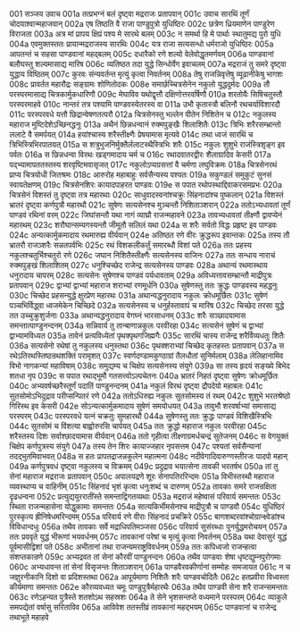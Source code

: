001	सञ्जय उवाच
001a	तत्प्रभग्नं बलं दृष्ट्वा मद्रराजः प्रतापवान्
001c	उवाच सारथिं तूर्णं चोदयाश्वान्महाजवान्
002a	एष तिष्ठति वै राजा पाण्डुपुत्रो युधिष्ठिरः
002c	छत्रेण ध्रियमाणेन पाण्डुरेण विराजता
003a	अत्र मां प्रापय क्षिप्रं पश्य मे सारथे बलम्
003c	न समर्था हि मे पार्थाः स्थातुमद्य पुरो युधि
004a	एवमुक्तस्ततः प्रायान्मद्रराजस्य सारथिः
004c	यत्र राजा सत्यसन्धो धर्मराजो युधिष्ठिरः
005a	आपतन्तं च सहसा पाण्डवानां महद्बलम्
005c	दधारैको रणे शल्यो वेलेवोद्धृतमर्णवम्
006a	पाण्डवानां बलौघस्तु शल्यमासाद्य मारिष
006c	व्यतिष्ठत तदा युद्धे सिन्धोर्वेग इवाचलम्
007a	मद्रराजं तु समरे दृष्ट्वा युद्धाय विष्ठितम्
007c	कुरवः संन्यवर्तन्त मृत्युं कृत्वा निवर्तनम्
008a	तेषु राजन्निवृत्तेषु व्यूढानीकेषु भागशः
008c	प्रावर्तत महारौद्रः सङ्ग्रामः शोणितोदकः
008e	समार्छच्चित्रसेनेन नकुलो युद्धदुर्मदः
009a	तौ परस्परमासाद्य चित्रकार्मुकधारिणौ
009c	मेघाविव यथोद्वृत्तौ दक्षिणोत्तरवर्षिणौ
010a	शरतोयैः सिषिचतुस्तौ परस्परमाहवे
010c	नान्तरं तत्र पश्यामि पाण्डवस्येतरस्य वा
011a	उभौ कृतास्त्रौ बलिनौ रथचर्याविशारदौ
011c	परस्परवधे यत्तौ छिद्रान्वेषणतत्परौ
012a	चित्रसेनस्तु भल्लेन पीतेन निशितेन च
012c	नकुलस्य महाराज मुष्टिदेशेऽच्छिनद्धनुः
013a	अथैनं छिन्नधन्वानं रुक्मपुङ्खैः शिलाशितैः
013c	त्रिभिः शरैरसम्भ्रान्तो ललाटे वै समर्पयत्
014a	हयांश्चास्य शरैस्तीक्ष्णैः प्रेषयामास मृत्यवे
014c	तथा ध्वजं सारथिं च त्रिभिस्त्रिभिरपातयत्
015a	स शत्रुभुजनिर्मुक्तैर्ललाटस्थैस्त्रिभिः शरैः
015c	नकुलः शुशुभे राजंस्त्रिशृङ्ग इव पर्वतः
016a	स छिन्नधन्वा विरथः खड्गमादाय चर्म च
016c	रथादवातरद्वीरः शैलाग्रादिव केसरी
017a	पद्भ्यामापततस्तस्य शरवृष्टिमवासृजत्
017c	नकुलोऽप्यग्रसत्तां वै चर्मणा लघुविक्रमः
018a	चित्रसेनरथं प्राप्य चित्रयोधी जितश्रमः
018c	आरुरोह महाबाहुः सर्वसैन्यस्य पश्यतः
019a	सकुण्डलं समुकुटं सुनसं स्वायतेक्षणम्
019c	चित्रसेनशिरः कायादपाहरत पाण्डवः
019e	स पपात रथोपस्थाद्दिवाकरसमप्रभः
020a	चित्रसेनं विशस्तं तु दृष्ट्वा तत्र महारथाः
020c	साधुवादस्वनांश्चक्रुः सिंहनादांश्च पुष्कलान्
021a	विशस्तं भ्रातरं दृष्ट्वा कर्णपुत्रौ महारथौ
021c	सुषेणः सत्यसेनश्च मुञ्चन्तौ निशिताञ्शरान्
022a	ततोऽभ्यधावतां तूर्णं पाण्डवं रथिनां वरम्
022c	जिघांसन्तौ यथा नागं व्याघ्रौ राजन्महावने
023a	तावभ्यधावतां तीक्ष्णौ द्वावप्येनं महारथम्
023c	शरौघान्सम्यगस्यन्तौ जीमूतौ सलिलं यथा
024a	स शरैः सर्वतो विद्धः प्रहृष्ट इव पाण्डवः
024c	अन्यत्कार्मुकमादाय रथमारुह्य वीर्यवान्
024e	अतिष्ठत रणे वीरः क्रुद्धरूप इवान्तकः
025a	तस्य तौ भ्रातरौ राजञ्शरैः सन्नतपर्वभिः
025c	रथं विशकलीकर्तुं समारब्धौ विशां पते
026a	ततः प्रहस्य नकुलश्चतुर्भिश्चतुरो रणे
026c	जघान निशितैस्तीक्ष्णैः सत्यसेनस्य वाजिनः
027a	ततः सन्धाय नाराचं रुक्मपुङ्खं शिलाशितम्
027c	धनुश्चिच्छेद राजेन्द्र सत्यसेनस्य पाण्डवः
028a	अथान्यं रथमास्थाय धनुरादाय चापरम्
028c	सत्यसेनः सुषेणश्च पाण्डवं पर्यधावताम्
029a	अविध्यत्तावसम्भ्रान्तौ माद्रीपुत्रः प्रतापवान्
029c	द्वाभ्यां द्वाभ्यां महाराज शराभ्यां रणमूर्धनि
030a	सुषेणस्तु ततः क्रुद्धः पाण्डवस्य महद्धनुः
030c	चिच्छेद प्रहसन्युद्धे क्षुरप्रेण महारथः
031a	अथान्यद्धनुरादाय नकुलः क्रोधमूर्छितः
031c	सुषेणं पञ्चभिर्विद्ध्वा ध्वजमेकेन चिच्छिदे
032a	सत्यसेनस्य च धनुर्हस्तावापं च मारिष
032c	चिच्छेद तरसा युद्धे तत उच्चुक्रुशुर्जनाः
033a	अथान्यद्धनुरादाय वेगघ्नं भारसाधनम्
033c	शरैः सञ्छादयामास समन्तात्पाण्डुनन्दनम्
034a	सन्निवार्य तु तान्बाणान्नकुलः परवीरहा
034c	सत्यसेनं सुषेणं च द्वाभ्यां द्वाभ्यामविध्यत
035a	तावेनं प्रत्यविध्येतां पृथक्पृथगजिह्मगैः
035c	सारथिं चास्य राजेन्द्र शरैर्विव्यधतुः शितैः
036a	सत्यसेनो रथेषां तु नकुलस्य धनुस्तथा
036c	पृथक्शराभ्यां चिच्छेद कृतहस्तः प्रतापवान्
037a	स रथेऽतिरथस्तिष्ठन्रथशक्तिं परामृशत्
037c	स्वर्णदण्डामकुण्ठाग्रां तैलधौतां सुनिर्मलाम्
038a	लेलिहानामिव विभो नागकन्यां महाविषाम्
038c	समुद्यम्य च चिक्षेप सत्यसेनस्य संयुगे
039a	सा तस्य हृदयं सङ्ख्ये बिभेद शतधा नृप
039c	स पपात रथाद्भूमौ गतसत्त्वोऽल्पचेतनः
040a	भ्रातरं निहतं दृष्ट्वा सुषेणः क्रोधमूर्छितः
040c	अभ्यवर्षच्छरैस्तूर्णं पदातिं पाण्डुनन्दनम्
041a	नकुलं विरथं दृष्ट्वा द्रौपदेयो महाबलः
041c	सुतसोमोऽभिदुद्राव परीप्सन्पितरं रणे
042a	ततोऽधिरुह्य नकुलः सुतसोमस्य तं रथम्
042c	शुशुभे भरतश्रेष्ठो गिरिस्थ इव केसरी
042e	सोऽन्यत्कार्मुकमादाय सुषेणं समयोधयत्
043a	तावुभौ शरवर्षाभ्यां समासाद्य परस्परम्
043c	परस्परवधे यत्नं चक्रतुः सुमहारथौ
044a	सुषेणस्तु ततः क्रुद्धः पाण्डवं विशिखैस्त्रिभिः
044c	सुतसोमं च विंशत्या बाह्वोरुरसि चार्पयत्
045a	ततः क्रुद्धो महाराज नकुलः परवीरहा
045c	शरैस्तस्य दिशः सर्वाश्छादयामास वीर्यवान्
046a	ततो गृहीत्वा तीक्ष्णाग्रमर्धचन्द्रं सुतेजनम्
046c	स वेगयुक्तं चिक्षेप कर्णपुत्रस्य संयुगे
047a	तस्य तेन शिरः कायाज्जहार नृपसत्तम
047c	पश्यतां सर्वसैन्यानां तदद्भुतमिवाभवत्
048a	स हतः प्रापतद्राजन्नकुलेन महात्मना
048c	नदीवेगादिवारुग्णस्तीरजः पादपो महान्
049a	कर्णपुत्रवधं दृष्ट्वा नकुलस्य च विक्रमम्
049c	प्रदुद्राव भयात्सेना तावकी भरतर्षभ
050a	तां तु सेनां महाराज मद्रराजः प्रतापवान्
050c	अपालयद्रणे शूरः सेनापतिररिन्दमः
051a	विभीस्तस्थौ महाराज व्यवस्थाप्य च वाहिनीम्
051c	सिंहनादं भृशं कृत्वा धनुःशब्दं च दारुणम्
052a	तावकाः समरे राजन्रक्षिता दृढधन्वना
052c	प्रत्युद्ययुररातींस्ते समन्ताद्विगतव्यथाः
053a	मद्रराजं महेष्वासं परिवार्य समन्ततः
053c	स्थिता राजन्महासेना योद्धुकामाः समन्ततः
054a	सात्यकिर्भीमसेनश्च माद्रीपुत्रौ च पाण्डवौ
054c	युधिष्ठिरं पुरस्कृत्य ह्रीनिषेधमरिन्दमम्
055a	परिवार्य रणे वीराः सिंहनादं प्रचक्रिरे
055c	बाणशब्दरवांश्चोग्रान्क्ष्वेडांश्च विविधान्दधुः
056a	तथैव तावकाः सर्वे मद्राधिपतिमञ्जसा
056c	परिवार्य सुसंरब्धाः पुनर्युद्धमरोचयन्
057a	ततः प्रववृते युद्धं भीरूणां भयवर्धनम्
057c	तावकानां परेषां च मृत्युं कृत्वा निवर्तनम्
058a	यथा देवासुरं युद्धं पूर्वमासीद्विशां पते
058c	अभीतानां तथा राजन्यमराष्ट्रविवर्धनम्
059a	ततः कपिध्वजो राजन्हत्वा संशप्तकान्रणे
059c	अभ्यद्रवत तां सेनां कौरवीं पाण्डुनन्दनः
060a	तथैव पाण्डवाः शेषा धृष्टद्युम्नपुरोगमाः
060c	अभ्यधावन्त तां सेनां विसृजन्तः शिताञ्शरान्
061a	पाण्डवैरवकीर्णानां सम्मोहः समजायत
061c	न च जज्ञुरनीकानि दिशो वा प्रदिशस्तथा
062a	आपूर्यमाणा निशितैः शरैः पाण्डवचोदितैः
062c	हतप्रवीरा विध्वस्ता कीर्यमाणा समन्ततः
062e	कौरव्यवध्यत चमूः पाण्डुपुत्रैर्महारथैः
063a	तथैव पाण्डवी सेना शरै राजन्समन्ततः
063c	रणेऽहन्यत पुत्रैस्ते शतशोऽथ सहस्रशः
064a	ते सेने भृशसन्तप्ते वध्यमाने परस्परम्
064c	व्याकुले समपद्येतां वर्षासु सरिताविव
065a	आविवेश ततस्तीव्रं तावकानां महद्भयम्
065c	पाण्डवानां च राजेन्द्र तथाभूते महाहवे
